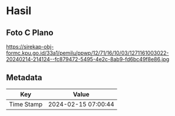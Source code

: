 # Hasil

## Foto C Plano

https://sirekap-obj-formc.kpu.go.id/33a1/pemilu/ppwp/12/71/16/10/03/1271161003022-20240214-214124--fc879472-5495-4e2c-8ab9-fd6bc49f8e86.jpg


## Metadata

| Key        | Value               |
| ---------- | ------------------- |
| Time Stamp | 2024-02-15 07:00:44 |



